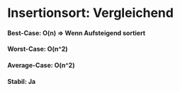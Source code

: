 # Insertionsort: Vergleichend

#### Best-Case: O(n) => Wenn Aufsteigend sortiert

#### Worst-Case: O(n^2)

#### Average-Case: O(n^2)

#### Stabil: Ja
